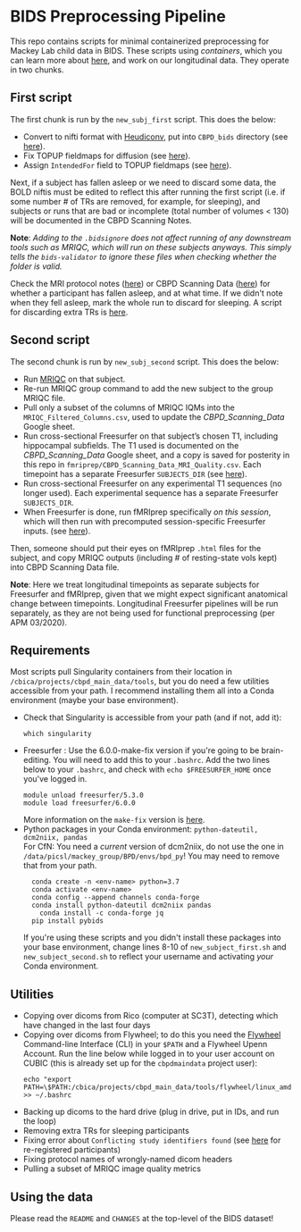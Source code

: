# BIDS Preprocessing Pipeline

This repo contains scripts for minimal containerized preprocessing for Mackey Lab child data in BIDS. These scripts using *containers*, which you can learn more about [here](https://github.com/mackeylab/home/wiki/Singularity-containers), and work on our longitudinal data. They operate in two chunks.

## First script
The first chunk is run by the `new_subj_first` script. This does the below:

- Convert to nifti format with [Heudiconv](https://heudiconv.readthedocs.io/en/latest/), put into `CBPD_bids` directory (see [here](https://github.com/mackeylab/bids_ppc_scripts/blob/master/heudiconv)).
- Fix TOPUP fieldmaps for diffusion (see [here](https://github.com/mackeylab/bids_ppc_scripts/blob/master/fix_topup_sequences)).
- Assign `IntendedFor` field to TOPUP fieldmaps (see [here](https://github.com/mackeylab/bids_ppc_scripts/blob/master/assign_fieldmaps)).

Next, if a subject has fallen asleep or we need to discard some data, the BOLD niftis must be edited to reflect this after running the first script (i.e. if some number # of TRs are removed, for example, for sleeping), and subjects or runs that are bad or incomplete (total number of volumes < 130) will be documented in the CBPD Scanning Notes.

**Note**: *Adding to the `.bidsignore` does not affect running of any downstream tools such as MRIQC, which will run on these subjects anyways. This simply tells the `bids-validator` to ignore these files when checking whether the folder is valid.*

Check the MRI protocol notes ([here](https://docs.google.com/spreadsheets/d/15D3aYw1m127c-BHkAAxGTNqqpewZirn1OTzHZomUpUU/edit#gid=0)) or CBPD Scanning Data ([here](https://docs.google.com/spreadsheets/d/1tEMxyA7doTrpNZVW6m5qZJJG_muINBZU7ryn1AGwQtI/edit#gid=0)) for whether a participant has fallen asleep, and at what time. If we didn't note when they fell asleep, mark the whole run to discard for sleeping. A script for discarding extra TRs is [here](https://github.com/mackeylab/bids_ppc_scripts/blob/master/fix_topup_sequences/README.md).

## Second script
The second chunk is run by `new_subj_second` script. This does the below:
- Run [MRIQC](https://mriqc.readthedocs.io/en/stable/) on that subject.
- Re-run MRIQC group command to add the new subject to the group MRIQC file.
- Pull only a subset of the columns of MRIQC IQMs into the `MRIQC_Filtered_Columns.csv`, used to update the _CBPD_Scanning_Data_ Google sheet.
- Run cross-sectional Freesurfer on that subject’s chosen T1, including hippocampal subfields. The T1 used is documented on the _CBPD_Scanning_Data_ Google sheet, and a copy is saved for posterity in this repo in `fmriprep/CBPD_Scanning_Data_MRI_Quality.csv`. Each timepoint has a separate Freesurfer `SUBJECTS_DIR` (see [here](https://github.com/mackeylab/bids_ppc_scripts/tree/master/freesurfer)).
- Run cross-sectional Freesurfer on any experimental T1 sequences (no longer used). Each experimental sequence has a separate Freesurfer `SUBJECTS_DIR`.
- When Freesurfer is done, run fMRIprep specifically *on this session*, which will then run with precomputed session-specific Freesurfer inputs. (see [here](https://github.com/mackeylab/bids_ppc_scripts/tree/master/fmriprep)).

Then, someone should put their eyes on fMRIprep `.html` files for the subject, and copy MRIQC outputs (including # of resting-state vols kept) into CBPD Scanning Data file.

**Note**: Here we treat longitudinal timepoints as separate subjects for Freesurfer and fMRIprep, given that we might expect significant anatomical change between timepoints. Longitudinal Freesurfer pipelines will be run separately, as they are not being used for functional preprocessing (per APM 03/2020).

## Requirements

Most scripts pull Singularity containers from their location in `/cbica/projects/cbpd_main_data/tools`, but you do need a few utilities accessible from your path. I recommend installing them all into a Conda environment (maybe your base environment).

- Check that Singularity is accessible from your path (and if not, add it):
	```
	which singularity
	```
- Freesurfer :
	Use the 6.0.0-make-fix version if you're going to be brain-editing. You will need to add this to your `.bashrc`. Add the two lines below to your `.bashrc`, and check with `echo $FREESURFER_HOME` once you've logged in.
	```
	module unload freesurfer/5.3.0
	module load freesurfer/6.0.0
	```
	More information on the `make-fix` version is [here](https://www.mail-archive.com/freesurfer@nmr.mgh.harvard.edu/msg55648.html).
- Python packages in your Conda environment: `python-dateutil, dcm2niix, pandas`  
	For CfN: You need a *current* version of dcm2niix, do not use the one in `/data/picsl/mackey_group/BPD/envs/bpd_py`! You may need to remove that from your path.
	```
	  conda create -n <env-name> python=3.7
	  conda activate <env-name>
	  conda config --append channels conda-forge
	  conda install python-dateutil dcm2niix pandas
		conda install -c conda-forge jq
	  pip install pybids
	```
	If you're using these scripts and you didn't install these packages into your base environment, change lines 8-10 of `new_subject_first.sh` and `new_subject_second.sh` to reflect your username and activating _your_ Conda environment.

## Utilities
- Copying over dicoms from Rico (computer at SC3T), detecting which have changed in the last four days
- Copying over dicoms from Flywheel; to do this you need the [Flywheel](https://upenn.flywheel.io/) Command-line Interface (CLI) in your `$PATH` and a Flywheel Upenn Account. Run the line below while logged in to your user account on CUBIC (this is already set up for the `cbpdmaindata` project user):
	```
	echo "export PATH=\$PATH:/cbica/projects/cbpd_main_data/tools/flywheel/linux_amd64" >> ~/.bashrc
	```
- Backing up dicoms to the hard drive (plug in drive, put in IDs, and run the loop)
- Removing extra TRs for sleeping participants
- Fixing error about `Conflicting study identifiers found` (see [here](https://github.com/mackeylab/bids_ppc_scripts/tree/master/utilities) for re-registered participants)
- Fixing protocol names of wrongly-named dicom headers
- Pulling a subset of MRIQC image quality metrics

## Using the data
Please read the `README` and `CHANGES` at the top-level of the BIDS dataset!
